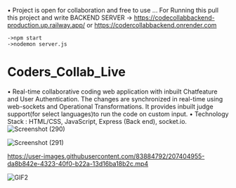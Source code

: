 • Project is open for collaboration and free to use ... For Running this pull this project and write
BACKEND SERVER -> https://codecollabbackend-production.up.railway.app/          or  https://codercollabbackend.onrender.com
```->npm i 
->npm start 
->nodemon server.js
```
# Coders_Collab_Live
• Real-time collaborative coding web application with inbuilt Chatfeature and User Authentication. The changes are synchronized in real-time using web-sockets and Operational Transformations. It provides inbuilt judge support(for select languages)to run the code on custom input. • Technology Stack : HTML/CSS, JavaScript, Express (Back end), socket.io.
![Screenshot (290)](https://github.com/vishalsinghdhami/Coders_Collab_Live/assets/83884792/d0dd3c52-30a0-46d6-b943-f951d974a722)


![Screenshot (291)](https://github.com/vishalsinghdhami/Coders_Collab_Live/assets/83884792/96dfe75b-7aaa-4ced-9bb0-9cf575f7cc78)


https://user-images.githubusercontent.com/83884792/207404955-da8b842e-4323-40f0-b22a-13d16ba18b2c.mp4


![GIF2](https://user-images.githubusercontent.com/83884792/207398537-f0eac4a0-7818-431f-857d-df912985cdf9.gif)



